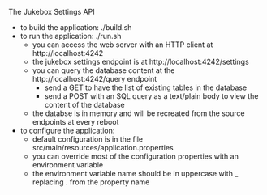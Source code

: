 
   The Jukebox Settings API
   
- to build the application: ./build.sh
- to run the application: ./run.sh
  - you can access the web server with an HTTP client at http://localhost:4242
  - the jukebox settings endpoint is at http://localhost:4242/settings
  - you can query the database content at the http://localhost:4242/query endpoint
    - send a GET to have the list of existing tables in the database
    - send a POST with an SQL query as a text/plain body to view the content of the database
  - the databse is in memory and will be recreated from the source endpoints at every reboot
- to configure the application:
  - default configuration is in the file src/main/resources/application.properties
  - you can override most of the configuration properties with an environment variable
  - the environment variable name should be in uppercase with _ replacing . from the property name

